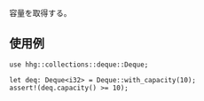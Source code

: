 容量を取得する。

## 使用例

```
use hhg::collections::deque::Deque;

let deq: Deque<i32> = Deque::with_capacity(10);
assert!(deq.capacity() >= 10);
```
